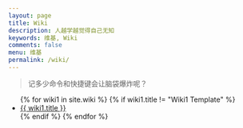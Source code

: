 ```yaml
---
layout: page
title: Wiki
description: 人越学越觉得自己无知
keywords: 维基, Wiki
comments: false
menu: 维基
permalink: /wiki/
---
```


> 记多少命令和快捷键会让脑袋爆炸呢？

<ul class="listing">
{% for wiki1 in site.wiki %}
{% if wiki1.title != "Wiki1 Template" %}
<li class="listing-item"><a href="{{ site.url }}{{ wiki1.url }}">{{ wiki1.title }}</a></li>
{% endif %}
{% endfor %}
</ul>

